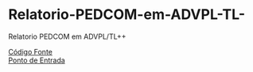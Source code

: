 # Relatorio-PEDCOM-em-ADVPL-TL-
Relatorio PEDCOM em ADVPL/TL++

[Código Fonte](/PEDCOM.PRW)
</br>
[Ponto de Entrada](/MT120BRW.PRW)
